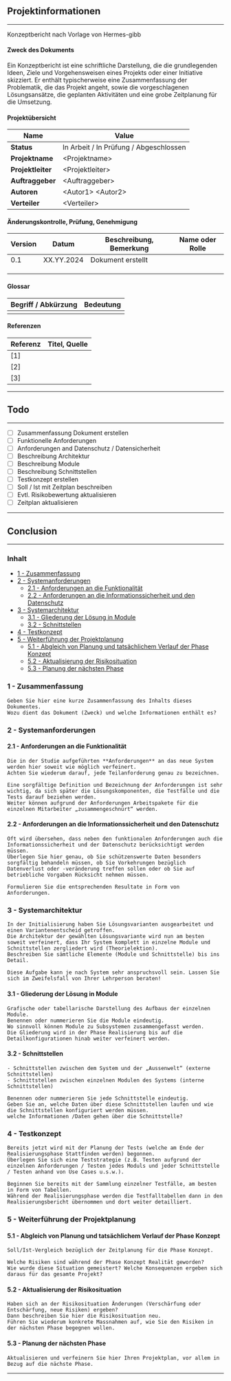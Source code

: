 ## Projektinformationen
---
Konzeptbericht nach Vorlage von Hermes-gibb

#### Zweck des Dokuments
Ein Konzeptbericht ist eine schriftliche Darstellung, die die grundlegenden Ideen, Ziele und Vorgehensweisen eines Projekts oder einer Initiative skizziert. Er enthält typischerweise eine Zusammenfassung der Problematik, die das Projekt angeht, sowie die vorgeschlagenen Lösungsansätze, die geplanten Aktivitäten und eine grobe Zeitplanung für die Umsetzung.

#### Projektübersicht
| Name              | Value                                  |
| ----------------- | -------------------------------------- |
| **Status**        | In Arbeit / In Prüfung / Abgeschlossen |
| **Projektname**   | \<Projektname>                         |
| **Projektleiter** | \<Projektleiter>                       |
| **Auftraggeber**  | \<Auftraggeber>                        |
| **Autoren**       | \<Autor1> \<Autor2>                    |
| **Verteiler**     | \<Verteiler>                           |

#### Änderungskontrolle, Prüfung, Genehmigung
| Version | Datum      | Beschreibung, Bemerkung | Name oder Rolle |
| ------- | ---------- | ----------------------- | --------------- |
| 0.1     | XX.YY.2024 | Dokument erstellt       |                 |
|         |            |                         |                 |
|         |            |                         |                 |
|         |            |                         |                 |

#### Glossar
| Begriff / Abkürzung | Bedeutung |
| ------------------- | --------- |
|                     |           |

#### Referenzen
| Referenz | Titel, Quelle |
| -------- | ------------- |
| \[1\]    |               |
| \[2\]    |               |
| \[3\]    |               |

---


## Todo
---
- [ ] Zusammenfassung Dokument erstellen
- [ ] Funktionelle Anforderungen
- [ ] Anforderungen and Datenschutz / Datensicherheit
- [ ] Beschreibung Architektur
- [ ] Beschreibung Module
- [ ] Beschreibung Schnittstellen
- [ ] Testkonzept erstellen
- [ ] Soll / Ist mit Zeitplan beschreiben
- [ ] Evtl. Risikobewertung aktualisieren
- [ ] Zeitplan aktualisieren
---


## Conclusion
---

### Inhalt
- [1 - Zusammenfassung](#1---zusammenfassung)
- [2 - Systemanforderungen](#2---systemanforderungen)
   * [2.1 - Anforderungen an die Funktionalität](#21---anforderungen-an-die-funktionalität)
   * [2.2 - Anforderungen an die Informationssicherheit und den Datenschutz](#22---anforderungen-an-die-informationssicherheit-und-den-datenschutz)
- [3 - Systemarchitektur](#3---systemarchitektur)
   * [3.1 - Gliederung der Lösung in Module](#31---gliederung-der-lösung-in-module)
   * [3.2 - Schnittstellen](#32---schnittstellen)
- [4 - Testkonzept](#4---testkonzept)
- [5 - Weiterführung der Projektplanung](#5---weiterführung-der-projektplanung)
   * [5.1 - Abgleich von Planung und tatsächlichem Verlauf der Phase Konzept](#51---abgleich-von-planung-und-tatsächlichem-verlauf-der-phase-konzept)
   * [5.2 - Aktualisierung der Risikosituation](#52---aktualisierung-der-risikosituation)
   * [5.3 - Planung der nächsten Phase](#53---planung-der-nächsten-phase)


### 1 - Zusammenfassung


```
Geben Sie hier eine kurze Zusammenfassung des Inhalts dieses Dokumentes. 
Wozu dient das Dokument (Zweck) und welche Informationen enthält es?
```


### 2 - Systemanforderungen
#### 2.1 - Anforderungen an die Funktionalität


```
Die in der Studie aufgeführten **Anforderungen** an das neue System werden hier soweit wie möglich verfeinert. 
Achten Sie wiederum darauf, jede Teilanforderung genau zu bezeichnen.

Eine sorgfältige Definition und Bezeichnung der Anforderungen ist sehr wichtig, da sich später die Lösungskomponenten, die Testfälle und die Tests darauf beziehen werden.
Weiter können aufgrund der Anforderungen Arbeitspakete für die einzelnen Mitarbeiter „zusammengeschnürt“ werden.
```

#### 2.2 - Anforderungen an die Informationssicherheit und den Datenschutz


```
Oft wird übersehen, dass neben den funktionalen Anforderungen auch die Informationssicherheit und der Datenschutz berücksichtigt werden müssen. 
Überlegen Sie hier genau, ob Sie schützenswerte Daten besonders sorgfältig behandeln müssen, ob Sie Vorkehrungen bezüglich Datenverlust oder -veränderung treffen sollen oder ob Sie auf betriebliche Vorgaben Rücksicht nehmen müssen.

Formulieren Sie die entsprechenden Resultate in Form von Anforderungen.
```

### 3 - Systemarchitektur


```
In der Initialisierung haben Sie Lösungsvarianten ausgearbeitet und einen Variantenentscheid getroffen.
Die Architektur der gewählten Lösungsvariante wird nun am besten soweit verfeinert, dass Ihr System komplett in einzelne Module und Schnittstellen zergliedert wird (Theorielektion). 
Beschreiben Sie sämtliche Elemente (Module und Schnittstelle) bis ins Detail.

Diese Aufgabe kann je nach System sehr anspruchsvoll sein. Lassen Sie sich im Zweifelsfall von Ihrer Lehrperson beraten!
```

#### 3.1 - Gliederung der Lösung in Module


```
Grafische oder tabellarische Darstellung des Aufbaus der einzelnen Module. 
Benennen oder nummerieren Sie die Module eindeutig. 
Wo sinnvoll können Module zu Subsystemen zusammengefasst werden.
Die Gliederung wird in der Phase Realisierung bis auf die Detailkonfigurationen hinab weiter verfeinert werden.
```

#### 3.2 - Schnittstellen


```
- Schnittstellen zwischen dem System und der „Aussenwelt“ (externe Schnittstellen)
- Schnittstellen zwischen einzelnen Modulen des Systems (interne Schnittstellen)

Benennen oder nummerieren Sie jede Schnittstelle eindeutig. 
Geben Sie an, welche Daten über diese Schnittstellen laufen und wie die Schnittstellen konfiguriert werden müssen. 
welche Informationen /Daten gehen über die Schnittstelle?
```


### 4 - Testkonzept


```
Bereits jetzt wird mit der Planung der Tests (welche am Ende der Realisierungsphase Stattfinden werden) begonnen.
Überlegen Sie sich eine Teststrategie (z.B. Testen aufgrund der einzelnen Anforderungen / Testen jedes Moduls und jeder Schnittstelle / Testen anhand von Use Cases u.s.w.).

Beginnen Sie bereits mit der Sammlung einzelner Testfälle, am besten in Form von Tabellen.
Während der Realisierungsphase werden die Testfalltabellen dann in den Realisierungsbericht übernommen und dort weiter detailliert.
```


### 5 - Weiterführung der Projektplanung
#### 5.1 - Abgleich von Planung und tatsächlichem Verlauf der Phase Konzept


```
Soll/Ist-Vergleich bezüglich der Zeitplanung für die Phase Konzept.

Welche Risiken sind während der Phase Konzept Realität geworden? 
Wie wurde diese Situation gemeistert? Welche Konsequenzen ergeben sich daraus für das gesamte Projekt?
```

#### 5.2 - Aktualisierung der Risikosituation


```
Haben sich an der Risikosituation Änderungen (Verschärfung oder Entschärfung, neue Risiken) ergeben? 
Dann beschreiben Sie hier die Risikosituation neu. 
Führen Sie wiederum konkrete Massnahmen auf, wie Sie den Risiken in der nächsten Phase begegnen wollen.
```

#### 5.3 - Planung der nächsten Phase


```
Aktualisieren und verfeinern Sie hier Ihren Projektplan, vor allem in Bezug auf die nächste Phase.
```

---
